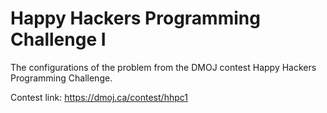 # Happy Hackers Programming Challenge I
The configurations of the problem from the DMOJ contest Happy Hackers Programming Challenge.

Contest link: https://dmoj.ca/contest/hhpc1